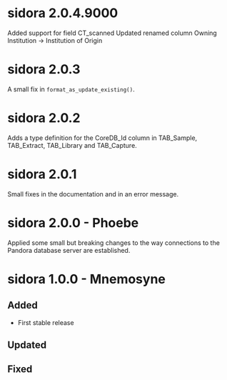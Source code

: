 # sidora 2.0.4.9000

Added support for field CT_scanned
Updated renamed column Owning Institution -> Institution of Origin

# sidora 2.0.3

A small fix in `format_as_update_existing()`.

# sidora 2.0.2

Adds a type definition for the CoreDB_Id column in TAB_Sample, TAB_Extract, TAB_Library and TAB_Capture.

# sidora 2.0.1

Small fixes in the documentation and in an error message.

# sidora 2.0.0 - Phoebe

Applied some small but breaking changes to the way connections to the Pandora database server are established.

# sidora 1.0.0 - Mnemosyne

## Added

* First stable release
  
## Updated

## Fixed
